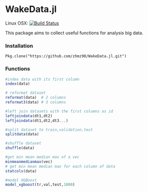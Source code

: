 # WakeData.jl

Linux OSX: [![Build Status](https://travis-ci.org/zhmz90/WakeData.jl.svg?branch=master)](https://travis-ci.org/zhmz90/WakeData.jl)

This package aims to collect useful functions for analysis big data.

### Installation

    Pkg.clone("https://github.com/zhmz90/WakeData.jl.git")
	
### Functions 

```Julia
#index data with its first column
index(data)

# reformat dataset
reformat(data)  # 2 columns
reformat3(data) # 3 columns

#left join datasets with the first columns as id
leftjoindata(dt1,dt2) 
leftjoindata(dt1,dt2,dt3...)

#split dataset to train,validation,test
splitdata(data)

#shuffle dataset 
shuffle(data)

#get min mean median max of a vec
minmeanmedianmax(vec)
# get min mean median max for each column of data
statcols(data)

#model XGBoost
model_xgboost(tr,val,test,1000)

```

	
